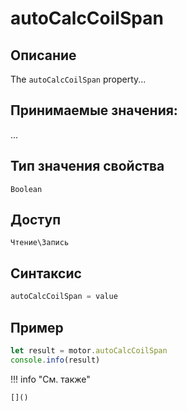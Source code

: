# autoCalcCoilSpan

## Описание
The `autoCalcCoilSpan` property...

## Принимаемые значения:
...

## Тип значения свойства
`Boolean`

## Доступ
`Чтение\Запись`

## Синтаксис
```javascript
autoCalcCoilSpan = value
```

## Пример
```javascript linenums="1"
let result = motor.autoCalcCoilSpan
console.info(result)
```

!!! info "См. также"

    []()

